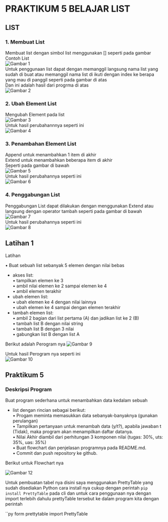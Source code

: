# PRAKTIKUM 5 BELAJAR LIST

## LIST

### 1. Membuat List

Membuat list dengan simbol list menggunakan [] seperti pada gambar <br/>
Contoh List <br/>
![Gambar 1](Screnshoot/ss1.png) <br/>
Untuk penggunaan list dapat dengan memanggil langsung nama list yang sudah di buat atau memanggil nama list di ikuti dengan index ke berapa yang mau di panggil seperti pada gambar di atas <br/>
Dan ini adalah hasil dari progrma di atas <br/>
![Gambar 2](Screnshoot/ss2.png) <br/>

### 2. Ubah Element List

Mengubah Element pada list <br/>
![Gambar 3](Screnshoot/ss3.png) <br/>
Untuk hasil perubahannnya seperti ini <br/>
![Gambar 4](Screnshoot/ss4.png) <br/>

### 3. Penambahan Element List

Append untuk menambahkan 1 item di akhir <br/>
Extend untuk menambahkan beberapa item di akhir <br/>
Seperti pada gambar di bawah <br/>
![Gambar 5](Screnshoot/ss5.png) <br/>
Untuk hasil perubahannya seperti ini<br/>
![Gambar 6](Screnshoot/ss6.png) <br/>

### 4. Penggabungan List

Penggabungan List dapat dilakukan dengan menggunakan Extend atau langsung dengan operator tambah seperti pada gambar di bawah <br/>
![Gambar 7](Screnshoot/ss7.png) <br/>
Untuk hasil perubahannya seperti ini<br/>
![Gambar 8](Screnshoot/ss8.png) <br/>

## Latihan 1

Latihan <br/>

• Buat sebuah list sebanyak 5 elemen dengan nilai bebas<br/>

- akses list:<br/>
  • tampilkan elemen ke 3 <br/>
  • ambil nilai elemen ke 2 sampai elemen ke 4 <br/>
  • ambil elemen terakhir <br/>
- ubah elemen list: <br/>
  • ubah elemen ke 4 dengan nilai lainnya <br/>
  • ubah elemen ke 4 sampai dengan elemen terakhir <br/>
- tambah elemen list: <br/>
  • ambil 2 bagian dari list pertama (A) dan jadikan list ke 2 (B) <br/>
  • tambah list B dengan nilai string <br/>
  • tambah list B dengan 3 nilai <br/>
  • gabungkan list B dengan list A <br/>

Berikut adalah Perogram nya
![Gambar 9](Screnshoot/ss9.png) <br/>

Untuk hasil Perogram nya seperti ini <br/>
![Gambar 10](Screnshoot/ss10.png) <br/>

## Praktikum 5

### Deskripsi Program

Buat program sederhana untuk menambahkan data kedalam sebuah<br/>

- list dengan rincian sebagai berikut:<br/>
  • Progam meminta memasukkan data sebanyak-banyaknya (gunakan perulangan) <br/>
  • Tampilkan pertanyaan untuk menambah data (y/t?), apabila jawaban t (Tidak), maka program akan
  menampilkan daftar datanya.<br/>
  • Nilai Akhir diambil dari perhitungan 3 komponen nilai (tugas: 30%, uts: 35%, uas: 35%)<br/>
  • Buat flowchart dan penjelasan programnya pada README.md.<br/>
  • Commit dan push repository ke github.<br/>

Berikut untuk Flowchart nya

![Gambar 12](Screnshoot/ss12.jpg)

Untuk pembuatan tabel nya disini saya menggunakan PrettyTable yang sudah disediakan Python cara install nya cukup dengan perintah ```pip install PrettyTable``` pada cli dan untuk cara penggunaan nya dengan import terlebih dahulu prettyTable tersebut ke dalam program kita dengan perintah

``py form prettytable import PrettyTable
